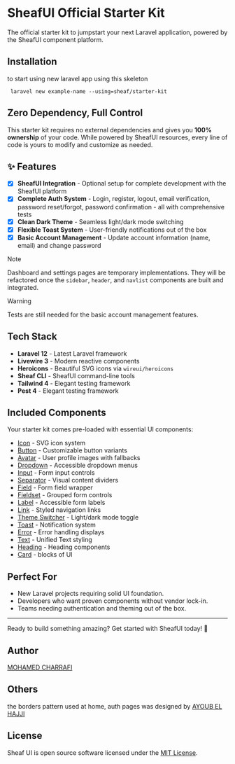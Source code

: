 # SheafUI Official Starter Kit

The official starter kit to jumpstart your next Laravel application, powered by the SheafUI component platform.

## Installation
to start using new laravel app using this skeleton

```shell
 laravel new example-name --using=sheaf/starter-kit
```


##  Zero Dependency, Full Control

This starter kit requires no external dependencies and gives you **100% ownership** of your code. While powered by SheafUI resources, every line of code is yours to modify and customize as needed.

## ✨ Features

- [x] **SheafUI Integration** - Optional setup for complete development with the SheafUI platform
- [x] **Complete Auth System** - Login, register, logout, email verification, password reset/forgot, password confirmation - all with comprehensive tests
- [x] **Clean Dark Theme** - Seamless light/dark mode switching
- [x] **Flexible Toast System** - User-friendly notifications out of the box
- [x] **Basic Account Management** - Update account information (name, email) and change password

> [!NOTE]
> Dashboard and settings pages are temporary implementations. They will be refactored once the `sidebar`, `header`, and `navlist` components are built and integrated.

> [!WARNING]
> Tests are still needed for the basic account management features.


## Tech Stack

- **Laravel 12** - Latest Laravel framework
- **Livewire 3** - Modern reactive components  
- **Heroicons** - Beautiful SVG icons via `wireui/heroicons`
- **Sheaf CLI** - SheafUI command-line tools
- **Tailwind 4** - Elegant testing framework
- **Pest 4** - Elegant testing framework

## Included Components

Your starter kit comes pre-loaded with essential UI components:

- [Icon](https://sheafui.dev/docs/components/icon) - SVG icon system
- [Button](https://sheafui.dev/docs/components/button) - Customizable button variants
- [Avatar](https://sheafui.dev/docs/components/avatar) - User profile images with fallbacks
- [Dropdown](https://sheafui.dev/docs/components/dropdown) - Accessible dropdown menus
- [Input](https://sheafui.dev/docs/components/input) - Form input controls
- [Separator](https://sheafui.dev/docs/components/separator) - Visual content dividers
- [Field](https://sheafui.dev/docs/components/field) - Form field wrapper
- [Fieldset](https://sheafui.dev/docs/components/fieldset) - Grouped form controls
- [Label](https://sheafui.dev/docs/components/label) - Accessible form labels
- [Link](https://sheafui.dev/docs/components/link) - Styled navigation links
- [Theme Switcher](https://sheafui.dev/docs/components/theme-switcher) - Light/dark mode toggle
- [Toast](https://sheafui.dev/docs/components/toast) - Notification system
- [Error](https://sheafui.dev/docs/components/error) - Error handling displays
- [Text](https://sheafui.dev/docs/components/text) - Unified Text styling
- [Heading](https://sheafui.dev/docs/components/heading) - Heading components
- [Card](https://sheafui.dev/docs/components/card) - blocks of UI

## Perfect For

- New Laravel projects requiring solid UI foundation.
- Developers who want proven components without vendor lock-in.
- Teams needing authentication and theming out of the box.

---

Ready to build something amazing? Get started with SheafUI today! 🎉

## Author 
[MOHAMED CHARRAFI](https://github.com/CharrafiMed)

## Others 

the borders pattern used at home, auth pages was designed by [AYOUB EL HAJJI](https://github.com/Ayoubhj866)

## License

Sheaf UI is open source software licensed under the [MIT License](LICENSE).

